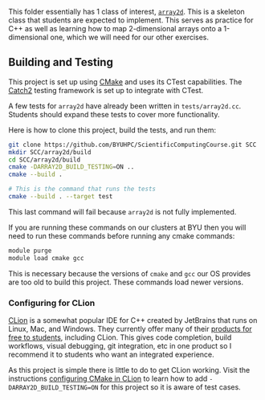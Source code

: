 This folder essentially has 1 class of interest, [`array2d`](include/fsl/array2d.hh). This is a skeleton class that students are expected to implement. This serves as practice for C++ as well as learning how to map 2-dimensional arrays onto a 1-dimensional one, which we will need for our other exercises.

## Building and Testing

This project is set up using [CMake](https://cmake.org/) and uses its CTest capabilities. The [Catch2](https://github.com/catchorg/Catch2) testing framework is set up to integrate with CTest.

A few tests for `array2d` have already been written in `tests/array2d.cc`. Students should expand these tests to cover more functionality.

Here is how to clone this project, build the tests, and run them:

```bash
git clone https://github.com/BYUHPC/ScientificComputingCourse.git SCC
mkdir SCC/array2d/build
cd SCC/array2d/build
cmake -DARRAY2D_BUILD_TESTING=ON ..
cmake --build .

# This is the command that runs the tests
cmake --build . --target test
```
This last command will fail because `array2d` is not fully implemented.

If you are running these commands on our clusters at BYU then you will need to run these commands before running any cmake commands:

```bash
module purge
module load cmake gcc
```

This is necessary because the versions of `cmake` and `gcc` our OS provides are too old to build this project. These commands load newer versions.

### Configuring for CLion
[CLion](https://www.jetbrains.com/clion/) is a somewhat popular IDE for C++ created by JetBrains that runs on Linux, Mac, and Windows. They currently offer many of their [products for free to students](https://www.jetbrains.com/student/), including CLion. This gives code completion, build workflows, visual debugging, git integration, etc in  one product so I recommend it to students who want an integrated experience.

As this project is simple there is little to do to get CLion working. Visit the instructions [configuring CMake in CLion](https://www.jetbrains.com/help/clion/configuring-cmake.html) to learn how to add `-DARRAY2D_BUILD_TESTING=ON` for this project so it is aware of test cases.
